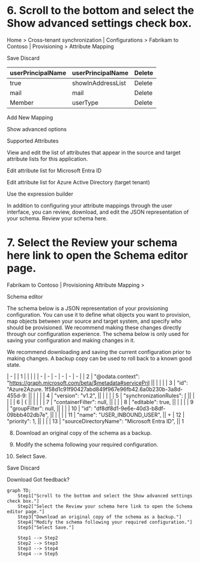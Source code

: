 # 6. Scroll to the bottom and select the Show advanced settings check box.

Home > Cross-tenant synchronization | Configurations > Fabrikam to Contoso | Provisioning > Attribute Mapping

Save Discard

| userPrincipalName | userPrincipalName | Delete |
| - | - | - |
| true | showInAddressList | Delete |
| mail | mail | Delete |
| Member | userType | Delete |

Add New Mapping

Show advanced options

Supported Attributes

View and edit the list of attributes that appear in the source and target attribute lists for this application.

Edit attribute list for Microsoft Entra ID

Edit attribute list for Azure Active Directory (target tenant)

Use the expression builder

In addition to configuring your attribute mappings through the user interface, you can review, download, and edit the JSON representation of your schema. Review your schema here.

# 7. Select the Review your schema here link to open the Schema editor page.

Fabrikam to Contoso | Provisioning Attribute Mapping >

Schema editor

The schema below is a JSON representation of your provisioning configuration. You can use it to define what objects you want to provision, map objects between your source and target system, and specify who should be provisioned. We recommend making these changes directly through our configuration experience. The schema below is only used for saving your configuration and making changes in it.

We recommend downloading and saving the current configuration prior to making changes. A backup copy can be used to roll back to a known good state.

| - |
| 1 | | | |
| - | - | - | - | - | - |
| 2 | "@odata.context": "https://graph.microsoft.com/beta/$metadata#servicePril || | | |
| 3 | "id": "Azure2Azure. 1f58d1c91f90427abd849f967e96fb42.6a0b230b-3a8d-455d-9: || | | |
| 4 | "version": "v1.2", || | | |
| 5 | "synchronizationRules": [ || | | |
| 6 | { || | | |
| 7 | "containerFilter": null, || | |
| 8 | "editable": true, || | | |
| 9 | "groupFilter": null, || | |
| 10 | "id": "df8df8d1-9e6e-40d3-b8df-09bbb402db7e", || | | |
| 11 | "name": "USER_INBOUND_USER", || +
| 12 | "priority": 1, || | |
| 13 | "sourceDirectoryName": "Microsoft Entra ID", || 1

8. Download an original copy of the schema as a backup.

9. Modify the schema following your required configuration.

10. Select Save.

Save Discard

Download Got feedback?

```mermaid
graph TD;
    Step1["Scroll to the bottom and select the Show advanced settings check box."]
    Step2["Select the Review your schema here link to open the Schema editor page."]
    Step3["Download an original copy of the schema as a backup."]
    Step4["Modify the schema following your required configuration."]
    Step5["Select Save."]

    Step1 --> Step2
    Step2 --> Step3
    Step3 --> Step4
    Step4 --> Step5
```
